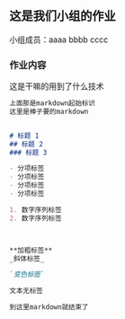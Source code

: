 ## 这是我们小组的作业

小组成员：aaaa
         bbbb
         cccc

### 作业内容

这是干嘛的用到了什么技术

```markdown
上面那是markdown起始标识
这里是棒子要的markdown


# 标题 1
## 标题 2
### 标题 3

- 分项标签
- 分项标签
- 分项标签
- 分项标签

1. 数字序列标签
2. 数字序列标签



**加粗标签** 
_斜体标签_ 

`变色标签` 

文本无标签

到这里markdown就结束了

```

